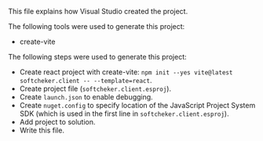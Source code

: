 This file explains how Visual Studio created the project.

The following tools were used to generate this project:
- create-vite

The following steps were used to generate this project:
- Create react project with create-vite: `npm init --yes vite@latest softcheker.client -- --template=react`.
- Create project file (`softcheker.client.esproj`).
- Create `launch.json` to enable debugging.
- Create `nuget.config` to specify location of the JavaScript Project System SDK (which is used in the first line in `softcheker.client.esproj`).
- Add project to solution.
- Write this file.

